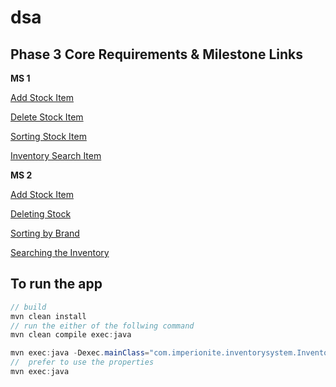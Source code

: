 # dsa

## Phase 3 Core Requirements & Milestone Links

**MS 1**

[Add Stock Item](https://github.com/imperionite/dsa/blob/p1/add-new-stock/src/main/java/com/imperionite/inventorysystem/InventorySystem.java)

[Delete Stock Item](https://github.com/imperionite/dsa/blob/p1/deleting-stock-item/src/main/java/com/imperionite/inventorysystem/InventorySystem.java)

[Sorting Stock Item](https://github.com/imperionite/dsa/blob/p1/sorting-stock/src/main/java/com/imperionite/inventorysystem/InventorySystem.java)

[Inventory Search Item](https://github.com/imperionite/dsa/blob/p1/inventory-search/src/main/java/com/imperionite/inventorysystem/InventorySystem.java)


**MS 2**

[Add Stock Item](https://github.com/imperionite/dsa/tree/p2/add-new-stockV2/src/main/java/com/imperionite/inventorysystem)

[Deleting Stock](https://github.com/imperionite/dsa/tree/p2/delete-stock/src/main/java/com/imperionite/inventorysystem)

[Sorting by Brand](https://github.com/imperionite/dsa/tree/p2/sorting-stock/src/main/java/com/imperionite/inventorysystem)

[Searching the Inventory](https://github.com/imperionite/dsa/tree/p2/inventory-search/src/main/java/com/imperionite/inventorysystem)


## To run the app

```java
// build
mvn clean install
// run the either of the follwing command
mvn clean compile exec:java

mvn exec:java -Dexec.mainClass="com.imperionite.inventorysystem.InventorySystem"
//  prefer to use the properties
mvn exec:java

```